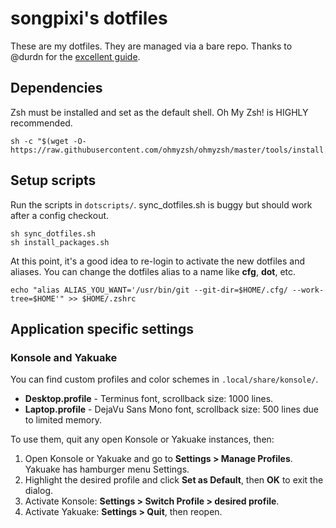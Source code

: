 # songpixi's dotfiles
These are my dotfiles. They are managed via a bare repo. Thanks to @durdn for the [excellent guide](https://www.atlassian.com/git/tutorials/dotfiles).

## Dependencies
Zsh must be installed and set as the default shell. Oh My Zsh! is HIGHLY recommended.
```
sh -c "$(wget -O- https://raw.githubusercontent.com/ohmyzsh/ohmyzsh/master/tools/install.sh)"
```

## Setup scripts
Run the scripts in `dotscripts/`. sync_dotfiles.sh is buggy but should work after a config checkout.
```
sh sync_dotfiles.sh
sh install_packages.sh
```
At this point, it's a good idea to re-login to activate the new dotfiles and aliases. You can change the dotfiles alias to a name like **cfg**, **dot**, etc.
```
echo "alias ALIAS_YOU_WANT='/usr/bin/git --git-dir=$HOME/.cfg/ --work-tree=$HOME'" >> $HOME/.zshrc
```

## Application specific settings
### Konsole and Yakuake
You can find custom profiles and color schemes in `.local/share/konsole/`.

* **Desktop.profile** - Terminus font, scrollback size: 1000 lines.
* **Laptop.profile** - DejaVu Sans Mono font, scrollback size: 500 lines due to limited memory.

To use them, quit any open Konsole or Yakuake instances, then:
1. Open Konsole or Yakuake and go to **Settings > Manage Profiles**. Yakuake has hamburger menu Settings.
2. Highlight the desired profile and click **Set as Default**, then **OK** to exit the dialog.
3. Activate Konsole: **Settings > Switch Profile > desired profile**.
4. Activate Yakuake: **Settings > Quit**, then reopen.
